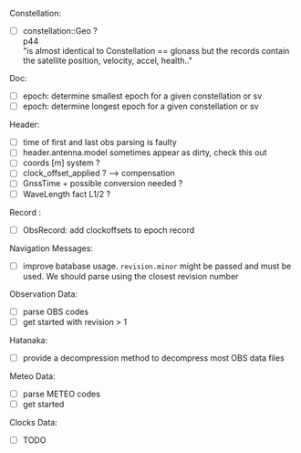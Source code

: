 Constellation:
* [ ] constellation::Geo ?    
p44   
"is almost identical to Constellation == glonass
but the records contain the satellite position, velocity, accel, health.."

Doc:
* [ ] epoch: determine smallest epoch for a given constellation or sv
* [ ] epoch: determine longest epoch for a given constellation or sv

Header:
* [ ] time of first and last obs parsing is faulty
* [ ] header.antenna.model sometimes appear as dirty, check this out
* [ ] coords [m] system ?
* [ ] clock_offset_applied ? --> compensation
* [ ] GnssTime + possible conversion needed ?
* [ ] WaveLength fact L1/2 ?

Record :
* [ ] ObsRecord: add clockoffsets to epoch record

Navigation Messages:
* [ ] improve batabase usage. `revision.minor` might be passed and must be used.
We should parse using the closest revision number

Observation Data:
* [ ] parse OBS codes
* [ ] get started with revision > 1

Hatanaka:
* [ ] provide a decompression method to decompress most OBS data files

Meteo Data:
* [ ] parse METEO codes
* [ ] get started 

Clocks Data:
* [ ] TODO

